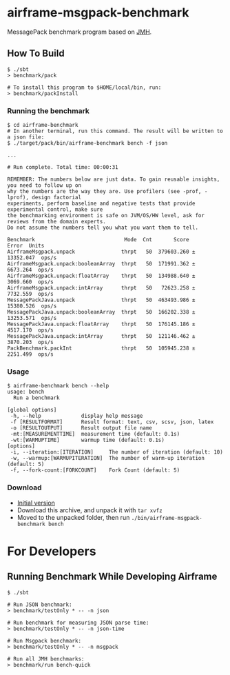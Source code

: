 airframe-msgpack-benchmark
===

MessagePack benchmark program based on [JMH](https://openjdk.java.net/projects/code-tools/jmh/).



## How To Build
```
$ ./sbt
> benchmark/pack

# To install this program to $HOME/local/bin, run:
> benchmark/packInstall
```


### Running the benchmark
```
$ cd airframe-benchmark
# In another terminal, run this command. The result will be written to a json file: 
$ ./target/pack/bin/airframe-benchmark bench -f json

...

# Run complete. Total time: 00:00:31

REMEMBER: The numbers below are just data. To gain reusable insights, you need to follow up on
why the numbers are the way they are. Use profilers (see -prof, -lprof), design factorial
experiments, perform baseline and negative tests that provide experimental control, make sure
the benchmarking environment is safe on JVM/OS/HW level, ask for reviews from the domain experts.
Do not assume the numbers tell you what you want them to tell.

Benchmark                             Mode  Cnt       Score       Error  Units
AirframeMsgpack.unpack               thrpt   50  379603.260 ± 13352.047  ops/s
AirframeMsgpack.unpack:booleanArray  thrpt   50  171991.362 ±  6673.264  ops/s
AirframeMsgpack.unpack:floatArray    thrpt   50  134988.640 ±  3069.660  ops/s
AirframeMsgpack.unpack:intArray      thrpt   50   72623.258 ±  7732.559  ops/s
MessagePackJava.unpack               thrpt   50  463493.986 ± 15380.526  ops/s
MessagePackJava.unpack:booleanArray  thrpt   50  166202.338 ± 13253.571  ops/s
MessagePackJava.unpack:floatArray    thrpt   50  176145.186 ±  4517.170  ops/s
MessagePackJava.unpack:intArray      thrpt   50  121146.462 ±  3870.203  ops/s
PackBenchmark.packInt                thrpt   50  105945.238 ±  2251.499  ops/s
```

### Usage
```
$ airframe-benchmark bench --help
usage: bench
  Run a benchmark

[global options]
 -h, --help             display help message
 -f [RESULTFORMAT]      Result format: text, csv, scsv, json, latex
 -o [RESULTOUTPUT]      Result output file name
 -mt:[MEASUREMENTTIME]  measurement time (default: 0.1s)
 -wt:[WARMUPTIME]       warmup time (default: 0.1s)
[options]
 -i, --iteration:[ITERATION]     The number of iteration (default: 10)
 -w, --warmup:[WARMUPITERATION]  The number of warm-up iteration (default: 5)
 -f, --fork-count:[FORKCOUNT]    Fork Count (default: 5)
```

### Download

- [Initial version](https://oss.sonatype.org/content/repositories/snapshots/org/wvlet/airframe/airframe-msgpack-benchmark_2.12/19.3.4+12-0a821f46+20190315-1700-SNAPSHOT/airframe-msgpack-benchmark_2.12-19.3.4+12-0a821f46+20190315-1700-SNAPSHOT.tar.gz)
- Download this archive, and unpack it with `tar xvfz`
- Moved to the unpacked folder, then run `./bin/airframe-msgpack-benchmark bench`


# For Developers

## Running Benchmark While Developing Airframe

```
$ ./sbt

# Run JSON benchmark:
> benchmark/testOnly * -- -n json

# Run benchmark for measuring JSON parse time:
> benchmark/testOnly * -- -n json-time

# Run Msgpack benchmark:
> benchmark/testOnly * -- -n msgpack

# Run all JMH benchmarks:
> benchmark/run bench-quick
```
